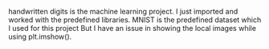 handwritten digits is the machine learning project.
I just imported and worked with the predefined libraries.
MNIST is the predefined dataset which I used for this project
But I have an issue in showing the local images while using plt.imshow().
